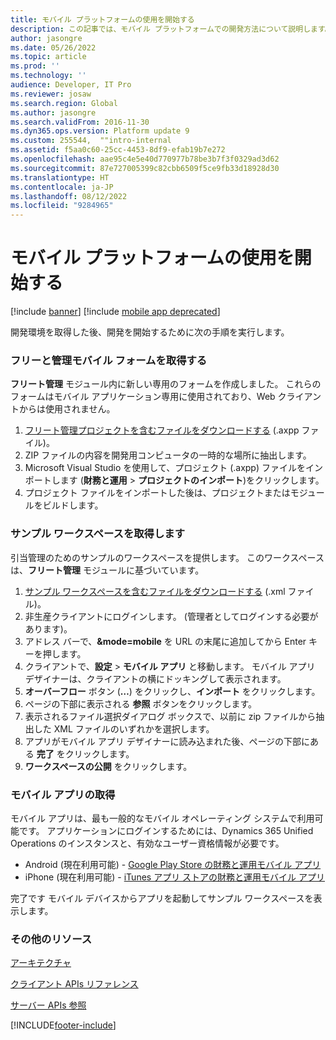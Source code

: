 ```yaml
---
title: モバイル プラットフォームの使用を開始する
description: この記事では、モバイル プラットフォームでの開発方法について説明します。
author: jasongre
ms.date: 05/26/2022
ms.topic: article
ms.prod: ''
ms.technology: ''
audience: Developer, IT Pro
ms.reviewer: josaw
ms.search.region: Global
ms.author: jasongre
ms.search.validFrom: 2016-11-30
ms.dyn365.ops.version: Platform update 9
ms.custom: 255544,  ""intro-internal
ms.assetid: f5aa0c60-25cc-4453-8df9-efab19b7e272
ms.openlocfilehash: aae95c4e5e40d770977b78be3b7f3f0329ad3d62
ms.sourcegitcommit: 87e727005399c82cbb6509f5ce9fb33d18928d30
ms.translationtype: HT
ms.contentlocale: ja-JP
ms.lasthandoff: 08/12/2022
ms.locfileid: "9284965"
---
```

# <a name="get-started-with-the-mobile-platform"></a>モバイル プラットフォームの使用を開始する

[!include [banner](../../includes/banner.md)]
[!include [mobile app deprecated](../../includes/mobile-app-deprecation-banner.md)]

開発環境を取得した後、開発を開始するために次の手順を実行します。

### <a name="get-the-fleet-management-mobile-forms"></a>フリーと管理モバイル フォームを取得する

**フリート管理** モジュール内に新しい専用のフォームを作成しました。 これらのフォームはモバイル アプリケーション専用に使用されており、Web クライアントからは使用されません。

1.  [フリート管理プロジェクトを含むファイルをダウンロードする](https://github.com/Microsoft/Dynamics365-for-Operations-mobile-FleetManagementSamples) (.axpp ファイル)。
2.  ZIP ファイルの内容を開発用コンピュータの一時的な場所に抽出します。
3.  Microsoft Visual Studio を使用して、プロジェクト (.axpp) ファイルをインポートします (**財務と運用** > **プロジェクトのインポート**)をクリックします。
4.  プロジェクト ファイルをインポートした後は、プロジェクトまたはモジュールをビルドします。

### <a name="get-the-sample-workspace"></a>サンプル ワークスペースを取得します

引当管理のためのサンプルのワークスペースを提供します。 このワークスペースは、**フリート管理** モジュールに基づいています。

1.  [サンプル ワークスペースを含むファイルをダウンロードする](https://github.com/Microsoft/Dynamics365-for-Operations-mobile-FleetManagementSamples) (.xml ファイル)。
2.  非生産クライアントにログインします。 (管理者としてログインする必要があります)。
3.  アドレス バーで、**&mode=mobile** を URL の末尾に追加してから Enter キーを押します。
4.  クライアントで、**設定** &gt; **モバイル アプリ** と移動します。 モバイル アプリ デザイナーは、クライアントの横にドッキングして表示されます。
5.  **オーバーフロー** ボタン (**…**) をクリックし、**インポート** をクリックします。
6.  ページの下部に表示される **参照** ボタンをクリックします。
7.  表示されるファイル選択ダイアログ ボックスで、以前に zip ファイルから抽出した XML ファイルのいずれかを選択します。
8.  アプリがモバイル アプリ デザイナーに読み込まれた後、ページの下部にある **完了** をクリックします。
9.  **ワークスペースの公開** をクリックします。

### <a name="get-the-mobile-app"></a>モバイル アプリの取得

モバイル アプリは、最も一般的なモバイル オペレーティング システムで利用可能です。 アプリケーションにログインするためには、Dynamics 365 Unified Operations のインスタンスと、有効なユーザー資格情報が必要です。

-   Android (現在利用可能) - [Google Play Store の財務と運用モバイル アプリ](https://play.google.com/store/apps/details?id=com.microsoft.dynamics365.operations.mobile)
-   iPhone (現在利用可能) - [iTunes アプリ ストアの財務と運用モバイル アプリ](https://itunes.apple.com/us/app/dynamics-365-for-operations/id1180836730?mt=8)

完了です モバイル デバイスからアプリを起動してサンプル ワークスペースを表示します。

### <a name="additional-resources"></a>その他のリソース

[アーキテクチャ](mobile-platform-architecture.md) 

[クライアント APIs リファレンス](client-apis/client-apis-reference.md)

[サーバー APIs 参照](mobile-workspace-server-apis.md)


[!INCLUDE[footer-include](../../../../includes/footer-banner.md)]

